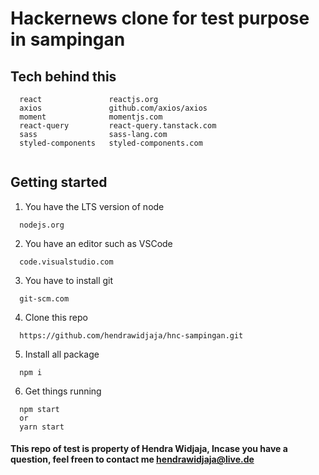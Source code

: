 # Hackernews clone for test purpose in sampingan

## Tech behind this
```
  react               reactjs.org
  axios               github.com/axios/axios
  moment              momentjs.com
  react-query         react-query.tanstack.com
  sass                sass-lang.com
  styled-components   styled-components.com
  
```

## Getting started
  1. You have the LTS version of node
```
  nodejs.org
```
  2. You have an editor such as VSCode
```
  code.visualstudio.com
```
  3. You have to install git
```
  git-scm.com
```
  4. Clone this repo
```
  https://github.com/hendrawidjaja/hnc-sampingan.git
```
  5. Install all package 
```
  npm i    
```
  6. Get things running
```
  npm start
  or
  yarn start
```
  


#### This repo of test is property of Hendra Widjaja, Incase you have a question, feel freen to contact me hendrawidjaja@live.de
